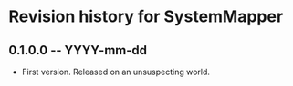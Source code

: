 # Revision history for SystemMapper

## 0.1.0.0  -- YYYY-mm-dd

* First version. Released on an unsuspecting world.
